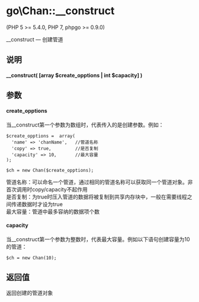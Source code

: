 # go\Chan::__construct
  
\(PHP 5 >= 5.4.0, PHP 7, phpgo >= 0.9.0\)

__construct — 创建管道

## 说明
#### __construct( [array $create_opptions | int $capacity] )  

## 参数
#### create_opptions

当__construct第一个参数为数组时，代表传入的是创建参数。例如：
```
$create_opptions =  array(
  'name' => 'chanName',   //管道名称
  'copy' => true,         //是否复制
  'capacity' => 10,       //最大容量
);

$ch = new Chan($create_opptions);
```
管道名称：可以命名一个管道，通过相同的管道名称可以获取同一个管道对象。非首次调用时copy/capacity不起作用   
是否复制：为true时压入管道的数据将被复制到共享内存块中，一般在需要线程之间传递数据时才设为true  
最大容量：管道中最多容纳的数据项个数  

#### capacity

当__construct第一个参数为整数时，代表最大容量。例如以下语句创建容量为10的管道：
````
$ch = new Chan(10);
````

## 返回值
返回创建的管道对象

